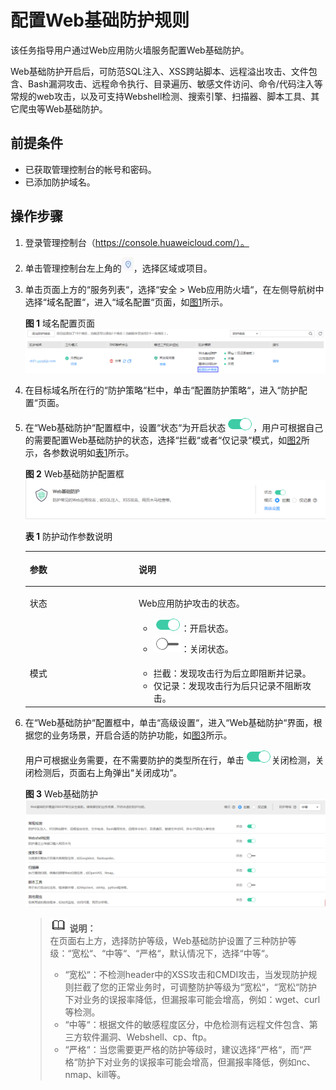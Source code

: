 # 配置Web基础防护规则<a name="waf_01_0008"></a>

该任务指导用户通过Web应用防火墙服务配置Web基础防护。

Web基础防护开启后，可防范SQL注入、XSS跨站脚本、远程溢出攻击、文件包含、Bash漏洞攻击、远程命令执行、目录遍历、敏感文件访问、命令/代码注入等常规的web攻击，以及可支持Webshell检测、搜索引擎、扫描器、脚本工具、其它爬虫等Web基础防护。

## 前提条件<a name="section2256777914731"></a>

-   已获取管理控制台的帐号和密码。
-   已添加防护域名。

## 操作步骤<a name="section61533550183130"></a>

1.  登录管理控制台（https://console.huaweicloud.com/）。
2.  单击管理控制台左上角的![](figures/选择区域图标.jpg)，选择区域或项目。
3.  单击页面上方的“服务列表“，选择“安全  \>  Web应用防火墙“，在左侧导航树中选择“域名配置“，进入“域名配置“页面，如[图1](#fig164792010154510)所示。

    **图 1**  域名配置页面<a name="fig164792010154510"></a>  
    ![](figures/域名配置页面-8.png "域名配置页面-8")

4.  在目标域名所在行的“防护策略“栏中，单击“配置防护策略“，进入“防护配置“页面。
5.  在“Web基础防护“配置框中，设置“状态“为开启状态![](figures/开启图标.png)，用户可根据自己的需要配置Web基础防护的状态，选择“拦截“或者“仅记录“模式，如[图2](#fig193788379)所示，各参数说明如[表1](#table42360431192825)所示。

    **图 2**  Web基础防护配置框<a name="fig193788379"></a>  
    ![](figures/Web基础防护配置框.png "Web基础防护配置框")

    **表 1**  防护动作参数说明

    <a name="table42360431192825"></a>
    <table><thead align="left"><tr id="row66262481192825"><th class="cellrowborder" valign="top" width="36.28%" id="mcps1.2.3.1.1"><p id="p54075445192825"><a name="p54075445192825"></a><a name="p54075445192825"></a>参数</p>
    </th>
    <th class="cellrowborder" valign="top" width="63.72%" id="mcps1.2.3.1.2"><p id="p18034950192825"><a name="p18034950192825"></a><a name="p18034950192825"></a>说明</p>
    </th>
    </tr>
    </thead>
    <tbody><tr id="row8899732153112"><td class="cellrowborder" valign="top" width="36.28%" headers="mcps1.2.3.1.1 "><p id="p189011132173111"><a name="p189011132173111"></a><a name="p189011132173111"></a>状态</p>
    </td>
    <td class="cellrowborder" valign="top" width="63.72%" headers="mcps1.2.3.1.2 "><p id="p11901832163110"><a name="p11901832163110"></a><a name="p11901832163110"></a>Web应用防护攻击的状态。</p>
    <a name="ul115452316468"></a><a name="ul115452316468"></a><ul id="ul115452316468"><li><a name="image98944351212"></a><a name="image98944351212"></a><span><img id="image98944351212" src="figures/开启图标-9.png"></span>：开启状态。</li><li><a name="image1671215377572"></a><a name="image1671215377572"></a><span><img id="image1671215377572" src="figures/关闭.png"></span>：关闭状态。</li></ul>
    </td>
    </tr>
    <tr id="row28096830192825"><td class="cellrowborder" valign="top" width="36.28%" headers="mcps1.2.3.1.1 "><p id="p10384205820363"><a name="p10384205820363"></a><a name="p10384205820363"></a>模式</p>
    </td>
    <td class="cellrowborder" valign="top" width="63.72%" headers="mcps1.2.3.1.2 "><a name="ul946621183715"></a><a name="ul946621183715"></a><ul id="ul946621183715"><li>拦截：发现攻击行为后立即阻断并记录。</li><li>仅记录：发现攻击行为后只记录不阻断攻击。</li></ul>
    </td>
    </tr>
    </tbody>
    </table>

6.  在“Web基础防护“配置框中，单击“高级设置“，进入“Web基础防护“界面，根据您的业务场景，开启合适的防护功能，如[图3](#fig17347539113910)所示。

    用户可根据业务需要，在不需要防护的类型所在行，单击![](figures/开启图标-10.png)关闭检测，关闭检测后，页面右上角弹出“关闭成功“。

    **图 3**  Web基础防护<a name="fig17347539113910"></a>  
    ![](figures/Web基础防护.png "Web基础防护")

    >![](public_sys-resources/icon-note.gif) **说明：**   
    >在页面右上方，选择防护等级，Web基础防护设置了三种防护等级：“宽松“、“中等“、“严格“，默认情况下，选择“中等“。  
    >-   “宽松“：不检测header中的XSS攻击和CMDI攻击，当发现防护规则拦截了您的正常业务时，可调整防护等级为“宽松“，“宽松“防护下对业务的误报率降低，但漏报率可能会增高，例如：wget、curl等检测。  
    >-   “中等“：根据文件的敏感程度区分，中危检测有远程文件包含、第三方软件漏洞、Webshell、cp、ftp。  
    >-   “严格“：当您需要更严格的防护等级时，建议选择“严格“，而“严格“防护下对业务的误报率可能会增高，但漏报率降低，例如nc、nmap、kill等。  


